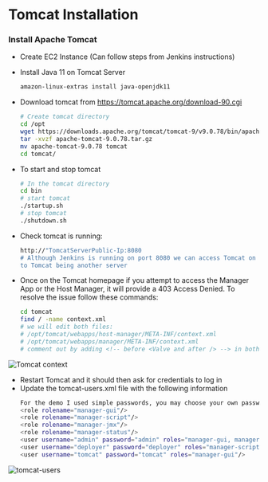 # Tomcat Installation

### Install Apache Tomcat
- Create EC2 Instance (Can follow steps from Jenkins instructions)
- Install Java 11 on Tomcat Server
  ```sh
  amazon-linux-extras install java-openjdk11
  ```
- Download tomcat from https://tomcat.apache.org/download-90.cgi
  ```sh
  # Create tomcat directory
  cd /opt
  wget https://downloads.apache.org/tomcat/tomcat-9/v9.0.78/bin/apache-tomcat-9.0.78.tar.gz.sha512
  tar -xvzf apache-tomcat-9.0.78.tar.gz
  mv apache-tomcat-9.0.78 tomcat
  cd tomcat/
  ```

- To start and stop tomcat
    ```sh
    # In the tomcat directory
    cd bin
    # start tomcat
    ./startup.sh
    # stop tomcat
    ./shutdown.sh
    ```
- Check tomcat is running:
  ```sh
  http://"TomcatServerPublic-Ip:8080
  # Although Jenkins is running on port 8080 we can access Tomcat on 8080 due 
  to Tomcat being another server
  ```
- Once on the Tomcat homepage if you attempt to access the Manager App or the Host Manager, it will provide a 403 Access Denied. To resolve the issue follow these commands:
  ```sh
  cd tomcat
  find / -name context.xml
  # we will edit both files:
  # /opt/tomcat/webapps/host-manager/META-INF/context.xml
  # /opt/tomcat/webapps/manager/META-INF/context.xml
  # comment out by adding <!-- before <Valve and after /> --> in both context.xml files
  ```
![Tomcat context](https://github.com/RyanADouglas/DevOpsProject/assets/136330853/294b53a2-4684-4282-84f0-e7acd0c9579e)

- Restart Tomcat and it should then ask for credentials to log in
- Update the tomcat-users.xml file with the following information
  ```sh
  For the demo I used simple passwords, you may choose your own password
  <role rolename="manager-gui"/>
  <role rolename="manager-script"/>
  <role rolename="manager-jmx"/>
  <role rolename="manager-status"/>
  <user username="admin" password="admin" roles="manager-gui, manager-script, manager-jmx, manager-status"/>
  <user username="deployer" password="deployer" roles="manager-script"/>
  <user username="tomcat" password="tomcat" roles="manager-gui"/>
  ```
![tomcat-users](https://github.com/RyanADouglas/DevOpsProject/assets/136330853/f34c4554-63cd-4555-9759-140da5e89bad)

